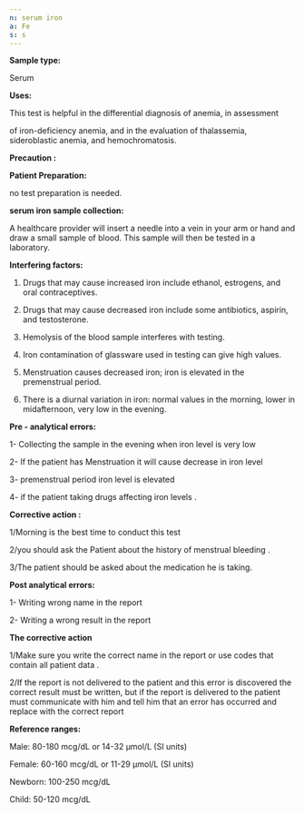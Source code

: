 ```yaml
---
n: serum iron
a: Fe
s: s
---
```

 

__Sample type:__

Serum

__Uses:__

This test is helpful in the differential diagnosis of anemia, in assessment

of iron-deficiency anemia, and in the evaluation of thalassemia, sideroblastic anemia, and hemochromatosis.

__Precaution :__

__Patient Preparation:__

no test preparation is needed.

__serum iron sample collection:__ 

A healthcare provider will insert a needle into a vein in your arm or hand and draw a small sample of blood. This sample will then be tested in a laboratory.

__Interfering factors:__

1. Drugs that may cause increased iron include ethanol, estrogens, and oral contraceptives.

2. Drugs that may cause decreased iron include some antibiotics, aspirin, and testosterone.

3. Hemolysis of the blood sample interferes with testing.

4. Iron contamination of glassware used in testing can give high values.

5. Menstruation causes decreased iron; iron is elevated in the premenstrual period.

6. There is a diurnal variation in iron: normal values in the morning, lower in midafternoon, very low in the evening.

__Pre - analytical errors:__

1-	Collecting the sample in the evening when iron level is very low

2-	 If the patient has Menstruation it will cause decrease in iron level

3-	 premenstrual period iron level is elevated

4-	if the patient taking drugs affecting iron levels .	

__Corrective action :__ 

1/Morning is the best time to conduct this test 

2/you should ask the Patient about the history of menstrual bleeding .

3/The patient should be asked about the medication he is taking.

__Post analytical errors:__

1-	Writing wrong name in the report

2-	Writing a wrong result in the report

__The corrective action__

1/Make sure you write the correct name in the report or use codes that  contain all patient data . 

2/If the report is not delivered to the patient and this error is discovered the correct result must be written, but if the report is delivered to the patient must communicate with him and tell him that an error has occurred and replace with the correct report

__Reference ranges:__ 

Male: 80-180 mcg/dL or 14-32 μmol/L (SI units)

Female: 60-160 mcg/dL or 11-29 μmol/L (SI units)

Newborn: 100-250 mcg/dL

Child: 50-120 mcg/dL